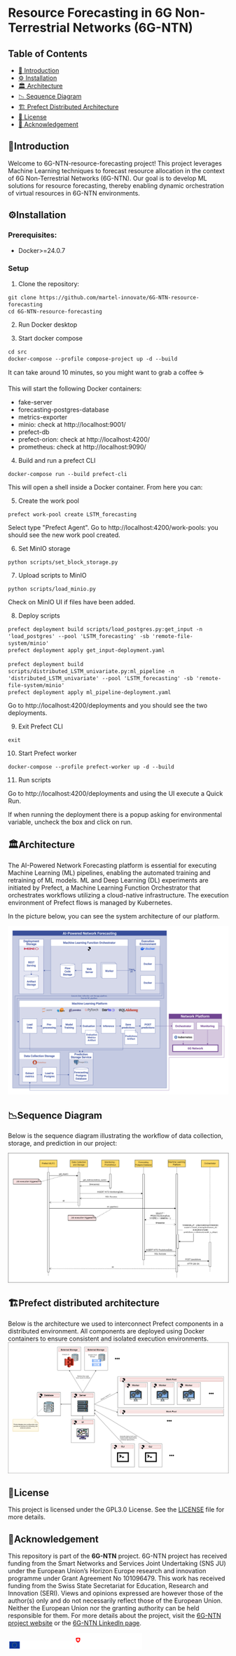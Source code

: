 # Resource Forecasting in 6G Non-Terrestrial Networks (6G-NTN)


## Table of Contents

- [📖 Introduction](#introduction)
- [⚙️ Installation](#installation)
- [🏛️ Architecture](#architecture)
- [📉 Sequence Diagram](#sequence-diagram)
- [🏗️ Prefect Distributed Architecture](#prefect-distributed-architecture)
- [📜 License](#license)
- [📌 Acknowledgement](#acknowledgement)

## 📖Introduction

Welcome to 6G-NTN-resource-forecasting project! This project leverages Machine Learning techniques to forecast resource allocation in the context of 6G Non-Terrestrial Networks (6G-NTN). Our goal is to develop ML solutions for resource forecasting, thereby enabling dynamic orchestration of virtual resources in 6G-NTN environments.

## ⚙Installation

### Prerequisites:

- Docker>=24.0.7

### Setup

1. Clone the repository:
```
git clone https://github.com/martel-innovate/6G-NTN-resource-forecasting
cd 6G-NTN-resource-forecasting
```

2. Run Docker desktop

3. Start docker compose
```
cd src
docker-compose --profile compose-project up -d --build
```
It can take around 10 minutes, so you might want to grab a coffee ☕

This will start the following Docker containers:
- fake-server
- forecasting-postgres-database
- metrics-exporter
- minio: check at http://localhost:9001/
- prefect-db
- prefect-orion: check at http://localhost:4200/
- prometheus: check at http://localhost:9090/

4. Build and run a prefect CLI
```
docker-compose run --build prefect-cli  
```

This will open a shell inside a Docker container. From here you can:

5. Create the work pool
```
prefect work-pool create LSTM_forecasting
```

Select type "Prefect Agent". Go to http://localhost:4200/work-pools: you should see the new work pool created.

6. Set MinIO storage
```
python scripts/set_block_storage.py
```

7. Upload scripts to MinIO
```
python scripts/load_minio.py
```
Check on MinIO UI if files have been added.

8. Deploy scripts
```
prefect deployment build scripts/load_postgres.py:get_input -n 'load_postgres' --pool 'LSTM_forecasting' -sb 'remote-file-system/minio' 
prefect deployment apply get_input-deployment.yaml  

prefect deployment build scripts/distributed_LSTM_univariate.py:ml_pipeline -n 'distributed_LSTM_univariate' --pool 'LSTM_forecasting' -sb 'remote-file-system/minio' 
prefect deployment apply ml_pipeline-deployment.yaml  

```

Go to http://localhost:4200/deployments and you should see the two deployments.

9. Exit Prefect CLI
```
exit
```

10. Start Prefect worker
```
docker-compose --profile prefect-worker up -d --build
```

11. Run scripts

Go to http://localhost:4200/deployments and using the UI execute a Quick Run.

If when running the deployment there is a popup asking for environmental variable, uncheck the box and click on run.

## 🏛Architecture

The AI-Powered Network Forecasting platform is essential for executing Machine Learning (ML) pipelines, enabling the automated training and retraining of ML models. ML and Deep Learning (DL) experiments are initiated by Prefect, a Machine Learning Function Orchestrator that orchestrates workflows utilizing a cloud-native infrastructure. The execution environment of Prefect flows is managed by Kubernetes. 

In the picture below, you can see the system architecture of our platform.

![Architecture of AI-Powered Network Forecasting](img/6G-NTN_Architecture_Illustration_v1_2.jpg)

## 📉Sequence Diagram

Below is the sequence diagram illustrating the workflow of data collection, storage, and prediction in our project:

![Sequence Diagram](img/sequence-diagram1.drawio.png)

## 🏗Prefect distributed architecture
Below is the architecture we used to interconnect Prefect components in a distributed environment. All components are deployed using Docker containers to ensure consistent and isolated execution environments.
![Prefect Architecture](img/prefect-architecture.drawio.png)

## 📜License

This project is licensed under the GPL3.0 License. See the [LICENSE](LICENSE) file for more details.

## 📌Acknowledgement

This repository is part of the **6G-NTN** project. 6G-NTN project has received funding from the Smart Networks and Services Joint Undertaking (SNS JU) under the European Union’s Horizon Europe research and innovation programme under Grant Agreement No 101096479. This work has received funding from the Swiss State Secretariat for Education, Research and Innovation (SERI). Views and opinions expressed are however those of the author(s) only and do not necessarily reflect those of the European Union. Neither the European Union nor the granting authority can be held responsible for them. For more details about the project, visit the [6G-NTN project website](https://www.6g-ntn.eu/) or the [6G-NTN LinkedIn page](https://www.linkedin.com/company/6g-ntn/).


<img src="img/EUflagCoFunded6G-SNS_rgb_horizontal_negative.png" alt="European Union 6G SNS funding" width="30%"> <img src="img/WBF_SBFI_EU_Frameworkprogramme_E_RGB_neg_quer.png" alt="SERI" width="30%">
